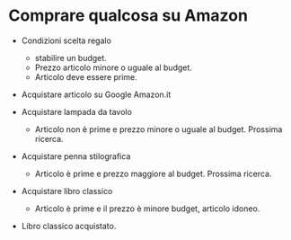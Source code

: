 # Comprare qualcosa su Amazon

- Condizioni scelta regalo

  - stabilire un budget.
  - Prezzo articolo minore o uguale al budget.
  - Articolo deve essere prime.

- Acquistare articolo su Google Amazon.it

- Acquistare lampada da tavolo

  - Articolo non è prime e prezzo minore o uguale al budget. Prossima ricerca.

- Acquistare penna stilografica

  - Articolo è prime e prezzo maggiore al budget. Prossima ricerca.

- Acquistare libro classico

  - Articolo è prime e il prezzo è minore budget, articolo idoneo.

- Libro classico acquistato.
